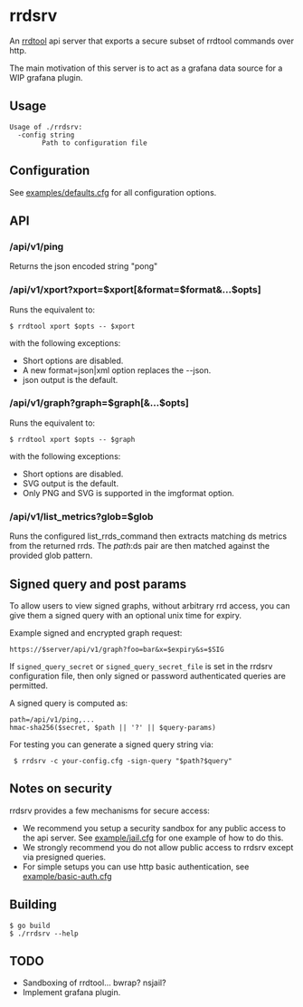 # rrdsrv

An [rrdtool](https://oss.oetiker.ch/rrdtool/) api server that exports a secure subset of rrdtool commands over http.

The main motivation of this server is to act as a grafana data source for a WIP
grafana plugin.

## Usage

```
Usage of ./rrdsrv:
  -config string
        Path to configuration file
```

## Configuration

See [examples/defaults.cfg](examples/defaults.cfg) for all configuration options.

## API

### /api/v1/ping

Returns the json encoded string "pong"

### /api/v1/xport?xport=$xport[&format=$format&...$opts]

Runs the equivalent to:

```
$ rrdtool xport $opts -- $xport
```

with the following exceptions:

- Short options are disabled.
- A new format=json|xml option replaces the --json.
- json output is the default.

### /api/v1/graph?graph=$graph[&...$opts]

Runs the equivalent to:

```
$ rrdtool xport $opts -- $graph
```

with the following exceptions:

- Short options are disabled.
- SVG output is the default.
- Only PNG and SVG is supported in the imgformat option.

### /api/v1/list_metrics?glob=$glob

Runs the configured list_rrds_command then extracts
matching ds metrics from the returned rrds.
The $path:$ds pair are then matched against the provided glob pattern.

## Signed query and post params

To allow users to view signed graphs, without arbitrary rrd access,
you can give them a signed query with an optional unix time for expiry.

Example signed and encrypted graph request:
```
https://$server/api/v1/graph?foo=bar&x=$expiry&s=$SIG
```

If `signed_query_secret` or `signed_query_secret_file` is set in the rrdsrv configuration file, then only signed or password authenticated queries are permitted.

A signed query is computed as:

```
path=/api/v1/ping,...
hmac-sha256($secret, $path || '?' || $query-params)
```

For testing you can generate a signed query string via:

```
 $ rrdsrv -c your-config.cfg -sign-query "$path?$query"
```

## Notes on security

rrdsrv provides a few mechanisms for secure access:

- We recommend you setup a security sandbox for any public access to the api server.
  See [example/jail.cfg](example/jail.cfg) for one example of how to do this.
- We strongly recommend you do not allow public access to rrdsrv except via presigned queries.
- For simple setups you can use http basic authentication, see [example/basic-auth.cfg](example/basic-auth.cfg)


## Building

```
$ go build
$ ./rrdsrv --help
```

## TODO

- Sandboxing of rrdtool... bwrap? nsjail?
- Implement grafana plugin.
